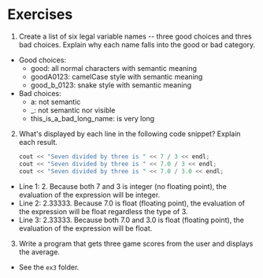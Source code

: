 # Exercises

1. Create a list of six legal variable names -- three good choices and thres
   bad choices. Explain why each name falls into the good or bad category.

- Good choices:
  - good: all normal characters with semantic meaning
  - goodA0123: camelCase style with semantic meaning
  - good_b_0123: snake style with semantic meaning
- Bad choices:
  - a: not semantic
  - \_: not semantic nor visible
  - this_is_a_bad_long_name: is very long

2. What's displayed by each line in the following code snippet? Explain each
   result.
   ```cpp
   cout << "Seven divided by three is " << 7 / 3 << endl;
   cout << "Seven divided by three is " << 7.0 / 3 << endl;
   cout << "Seven divided by three is " << 7.0 / 3.0 << endl;
   ```

- Line 1: 2. Because both 7 and 3 is integer (no floating point), the
  evaluation of the expression will be integer.
- Line 2: 2.33333. Because 7.0 is float (floating point), the evaluation of the expression will
  be float regardless the type of 3.
- Line 3: 2.33333. Because both 7.0 and 3.0 is float (floating point), the
  evaluation of the expression will be float.

3. Write a program that gets three game scores from the user and displays the
   average.

- See the `ex3` folder.

